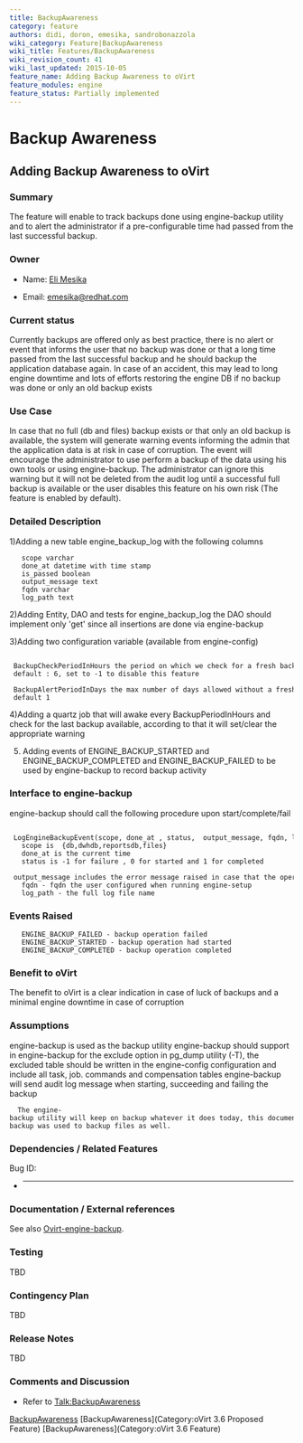 ```yaml
---
title: BackupAwareness
category: feature
authors: didi, doron, emesika, sandrobonazzola
wiki_category: Feature|BackupAwareness
wiki_title: Features/BackupAwareness
wiki_revision_count: 41
wiki_last_updated: 2015-10-05
feature_name: Adding Backup Awareness to oVirt
feature_modules: engine
feature_status: Partially implemented
---
```


# Backup Awareness

## Adding Backup Awareness to oVirt

### Summary

The feature will enable to track backups done using engine-backup utility and to alert the administrator if a pre-configurable time had passed from the last successful backup.

### Owner

*   Name: [ Eli Mesika](User:MyUser)

<!-- -->

*   Email: emesika@redhat.com

### Current status

Currently backups are offered only as best practice, there is no alert or event that informs the user that no backup was done or that a long time passed from the last successful backup and he should backup the application database again. In case of an accident, this may lead to long engine downtime and lots of efforts restoring the engine DB if no backup was done or only an old backup exists

### Use Case

In case that no full (db and files) backup exists or that only an old backup is available, the system will generate warning events informing the admin that the application data is at risk in case of corruption. The event will encourage the administrator to use perform a backup of the data using his own tools or using engine-backup. The administrator can ignore this warning but it will not be deleted from the audit log until a successful full backup is available or the user disables this feature on his own risk (The feature is enabled by default).

### Detailed Description

1)Adding a new table engine_backup_log with the following columns

       scope varchar
       done_at datetime with time stamp 
       is_passed boolean 
       output_message text
       fqdn varchar
       log_path text

2)Adding Entity, DAO and tests for engine_backup_log the DAO should implement only 'get' since all insertions are done via engine-backup

3)Adding two configuration variable (available from engine-config)

       BackupCheckPeriodInHours the period on which we check for a fresh backup - default : 6, set to -1 to disable this feature 
       BackupAlertPeriodInDays the max number of days allowed without a fresh backup - default 1

4)Adding a quartz job that will awake every BackupPeriodInHours and check for the last backup available, according to that it will set/clear the appropriate warning

5) Adding events of ENGINE_BACKUP_STARTED and ENGINE_BACKUP_COMPLETED and ENGINE_BACKUP_FAILED to be used by engine-backup to record backup activity

### Interface to engine-backup

engine-backup should call the following procedure upon start/complete/fail

       LogEngineBackupEvent(scope, done_at , status,  output_message, fqdn, log_path)
       scope is  {db,dwhdb,reportsdb,files}
       done_at is the current time
       status is -1 for failure , 0 for started and 1 for completed 
       output_message includes the error message raised in case that the operation failed
       fqdn - fqdn the user configured when running engine-setup
       log_path - the full log file name

### Events Raised

       ENGINE_BACKUP_FAILED - backup operation failed 
       ENGINE_BACKUP_STARTED - backup operation had started 
       ENGINE_BACKUP_COMPLETED - backup operation completed

### Benefit to oVirt

The benefit to oVirt is a clear indication in case of luck of backups and a minimal engine downtime in case of corruption

### Assumptions

engine-backup is used as the backup utility
engine-backup should support in engine-backup for the exclude option in pg_dump utility (-T), the excluded table should be written in the engine-config configuration and include all task, job. commands and compensation tables
engine-backup will send audit log message when starting, succeeding and failing the backup

      The engine-backup utility will keep on backup whatever it does today, this document uses DB backup but will work the same if engine-backup was used to backup files as well.

### Dependencies / Related Features

Bug ID:

*   -   -   -   -   -   -   -   -   -   -   -   -   

### Documentation / External references

See also [Ovirt-engine-backup](Ovirt-engine-backup).

### Testing

TBD

### Contingency Plan

TBD

### Release Notes

TBD

### Comments and Discussion

*   Refer to <Talk:BackupAwareness>

[BackupAwareness](Category:Feature) [BackupAwareness](Category:oVirt 3.6 Proposed Feature) [BackupAwareness](Category:oVirt 3.6 Feature)

